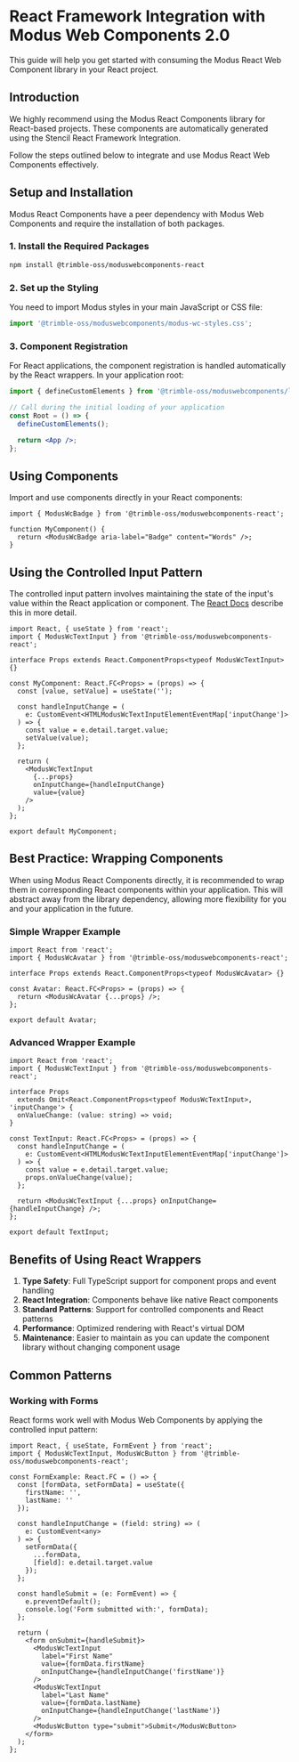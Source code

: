 # React Framework Integration with Modus Web Components 2.0

This guide will help you get started with consuming the Modus React Web Component library in your React project.

## Introduction

We highly recommend using the Modus React Components library for React-based projects.
These components are automatically generated using the Stencil React Framework Integration.

Follow the steps outlined below to integrate and use Modus React Web Components effectively.

## Setup and Installation

Modus React Components have a peer dependency with Modus Web Components and require the
installation of both packages.

### 1. Install the Required Packages

```bash
npm install @trimble-oss/moduswebcomponents-react
```

### 2. Set up the Styling

You need to import Modus styles in your main JavaScript or CSS file:

```js
import '@trimble-oss/moduswebcomponents/modus-wc-styles.css';
```

### 3. Component Registration

For React applications, the component registration is handled automatically by the React wrappers. In your application root:

```jsx
import { defineCustomElements } from '@trimble-oss/moduswebcomponents/loader';

// Call during the initial loading of your application
const Root = () => {
  defineCustomElements();

  return <App />;
};
```

## Using Components

Import and use components directly in your React components:

```tsx
import { ModusWcBadge } from '@trimble-oss/moduswebcomponents-react';

function MyComponent() {
  return <ModusWcBadge aria-label="Badge" content="Words" />;
}
```

## Using the Controlled Input Pattern

The controlled input pattern involves maintaining the state of the input's value within the React application or component. The [React Docs](https://react.dev/reference/react-dom/components/input#controlling-an-input-with-a-state-variable) describe this in more detail.

```tsx
import React, { useState } from 'react';
import { ModusWcTextInput } from '@trimble-oss/moduswebcomponents-react';

interface Props extends React.ComponentProps<typeof ModusWcTextInput> {}

const MyComponent: React.FC<Props> = (props) => {
  const [value, setValue] = useState('');

  const handleInputChange = (
    e: CustomEvent<HTMLModusWcTextInputElementEventMap['inputChange']>
  ) => {
    const value = e.detail.target.value;
    setValue(value);
  };

  return (
    <ModusWcTextInput
      {...props}
      onInputChange={handleInputChange}
      value={value}
    />
  );
};

export default MyComponent;
```

## Best Practice: Wrapping Components

When using Modus React Components directly, it is recommended to wrap them in corresponding React components within your application. This will abstract away from the library dependency, allowing more flexibility for you and your application in the future.

### Simple Wrapper Example

```tsx
import React from 'react';
import { ModusWcAvatar } from '@trimble-oss/moduswebcomponents-react';

interface Props extends React.ComponentProps<typeof ModusWcAvatar> {}

const Avatar: React.FC<Props> = (props) => {
  return <ModusWcAvatar {...props} />;
};

export default Avatar;
```

### Advanced Wrapper Example

```tsx
import React from 'react';
import { ModusWcTextInput } from '@trimble-oss/moduswebcomponents-react';

interface Props
  extends Omit<React.ComponentProps<typeof ModusWcTextInput>, 'inputChange'> {
  onValueChange: (value: string) => void;
}

const TextInput: React.FC<Props> = (props) => {
  const handleInputChange = (
    e: CustomEvent<HTMLModusWcTextInputElementEventMap['inputChange']>
  ) => {
    const value = e.detail.target.value;
    props.onValueChange(value);
  };

  return <ModusWcTextInput {...props} onInputChange={handleInputChange} />;
};

export default TextInput;
```

## Benefits of Using React Wrappers

1. **Type Safety**: Full TypeScript support for component props and event handling
2. **React Integration**: Components behave like native React components
3. **Standard Patterns**: Support for controlled components and React patterns
4. **Performance**: Optimized rendering with React's virtual DOM
5. **Maintenance**: Easier to maintain as you can update the component library without changing component usage

## Common Patterns

### Working with Forms

React forms work well with Modus Web Components by applying the controlled input pattern:

```tsx
import React, { useState, FormEvent } from 'react';
import { ModusWcTextInput, ModusWcButton } from '@trimble-oss/moduswebcomponents-react';

const FormExample: React.FC = () => {
  const [formData, setFormData] = useState({
    firstName: '',
    lastName: ''
  });

  const handleInputChange = (field: string) => (
    e: CustomEvent<any>
  ) => {
    setFormData({
      ...formData,
      [field]: e.detail.target.value
    });
  };

  const handleSubmit = (e: FormEvent) => {
    e.preventDefault();
    console.log('Form submitted with:', formData);
  };

  return (
    <form onSubmit={handleSubmit}>
      <ModusWcTextInput
        label="First Name"
        value={formData.firstName}
        onInputChange={handleInputChange('firstName')}
      />
      <ModusWcTextInput
        label="Last Name"
        value={formData.lastName}
        onInputChange={handleInputChange('lastName')}
      />
      <ModusWcButton type="submit">Submit</ModusWcButton>
    </form>
  );
};
```
